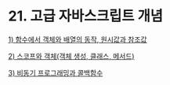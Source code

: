 # 21. 고급 자바스크립트 개념

[1) 함수에서 객체와 배열의 동작, 원시값과 참조값](https://github.com/xoxojw/100-days-of-web-development/blob/21-more-adv-javascript/01_함수-원시값-참조값.md)

[2) 스코프와 객체(객체 생성, 클래스, 메서드)](https://github.com/xoxojw/100-days-of-web-development/blob/21-more-adv-javascript/02-스코프와-객체.md)

[3) 비동기 프로그래밍과 콜백함수](https://github.com/xoxojw/100-days-of-web-development/blob/21-more-adv-javascript/03-비동기-프로그래밍.md)